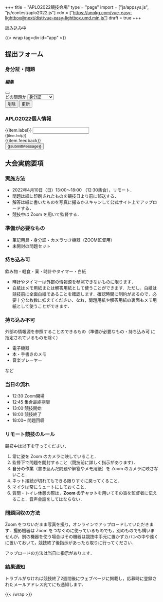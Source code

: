 +++
title = "APLO2022競技会場"
type = "page"
import = ["js/appsys.js", "js/contest/aplo2022.js"]
cdn = ["https://unpkg.com/vue-easy-lightbox@next/dist/vue-easy-lightbox.umd.min.js"]
draft = true
+++

<script src="https://unpkg.com/vue@3"></script>

<div id="loading">読み込み中</div>

{{< wrap tag=div id="app" >}}

## 提出フォーム

### 身分証・問題

<template v-for="item in formAnswers">
<div class="input-group mb-3">
    <label class="input-group-text" :for="item.id"> {{ item.label }} </label>
    <input
        type="file"
        accept="image/*,.pdf"
        multiple
        class="form-control upload1"
        :id="item.id"
        @change="handleFileSelect"
    >
    <span class="input-group-text"></span>
</div>

<div :id="item.id + 'Preview'" class="prob-preview">
    <div v-for="imageItem in imageItems.filter(e => e.for == item.id)">
        <div
            @click="() => showImg(imageItem.index)"
        >
            <img :src="imageItem.src">
        </div>
        <i class="fas fa-edit fa-lg" data-bs-toggle="modal" data-bs-target="#editFormAnswersModal" @click="index = imageItem.index; selected = item.id; imageSelected = imageItem.src;"></i>
    </div>
</div>

</template>

<!-- Modal -->
<div class="modal fade" id="editFormAnswersModal" tabindex="-1" aria-labelledby="editFormAnswers" aria-hidden="true">
  <div class="modal-dialog">
    <div class="modal-content">
      <div class="modal-header">
        <h5 class="modal-title" id="editFormAnswers">編集</h5>
        <button type="button" class="btn-close" data-bs-dismiss="modal" aria-label="Close"></button>
      </div>
      <div class="modal-body">
        <div class="mb-3">
            <div class="prob-preview" @click="() => showImg(index)">
               <img :src="imageSelected">
            </div>
            <label class="form-label">どの問題か</label>
            <select class="form-select" v-model="selected">
                <option value="idcard">身分証</option>
                <option :value="`prob${i+1}`" v-for="(prob, i) in Array(5)">問題{{i+1}}</option>
            </select>
        </div>
      </div>
      <div class="modal-footer">
        <button type="button" class="btn btn-danger" data-bs-dismiss="modal" @click="removeImg(imageItems[index].key, imageItems[index].src)">削除</button>
        <button type="button" class="btn btn-primary ms-auto" data-bs-dismiss="modal" @click="editDB(imageItems[index].key, {for: selected})">更新</button>
      </div>
    </div>
  </div>
</div>
<vue-easy-lightbox
    :visible="visible"
    :imgs="imageItems"
    :index="index"
    @hide="handleHide"
></vue-easy-lightbox>

### APLO2022個人情報

<div id="app-cont-info" class="mb-4">
    <form @submit.prevent="submit" class="needs-validation">
        <div class="mb-3"
            :class="{'was-validated': !item.disabled && item.required !== false, 'form-check': item.type === 'checkbox'}"
            v-for="item in form"
        >
            <label
                :class="item.type === 'checkbox' ? 'form-check-label' : 'form-label'"
                :for="`input-${item.id}`"
            >{{item.label}}</label>
            <input
                :class="item.type === 'checkbox' ? 'form-check-input' : 'form-control'"
                :disabled="item.disabled || false"
                :required="item.required !== false"
                :type="item.type || 'text'"
                :pattern="item.pattern"
                :min="item.min" :id="`input-${item.id}`"
                :aria-describedby="`input-${item.id}Help`"
                v-model="edit[item.id]"
            >
            <small :id="`input-${item.id}Help`" class="form-text text-muted">{{item.help}}</small>
            <div class="invalid-feedback" v-if="item.feedback">{{item.feedback}}</div>
        </div>
        <button type="submit" class="btn btn-primary">{{submitMessage}}</button>
      </form>
</div>

## 大会実施要項

### 実施方法

- 2022年4月10日（日）13:00～18:00 （12:30集合），リモート．
- 問題は紙に印刷されたものを競技日より前に郵送する．
- 解答は紙に書いたものを写真に撮るかスキャンして公式サイト上でアップロードする．
- 競技中は Zoom を用いて監督する．

### 準備が必要なもの

- 筆記用具・身分証・カメラつき機器（ZOOM監督用）
- 未開封の問題セット

### 持ち込み可

飲み物・軽食・薬・時計やタイマー・白紙

- 時計やタイマーは外部の情報源を参照できないものに限ります．
- 白紙はメモ用紙または解答用紙として使うことができます．ただし，白紙は競技前に全面白紙であることを確認します．確認時間に制約があるので，必要十分な枚数に抑えてください．なお，問題用紙や解答用紙の裏面もメモ用紙として使うことができます．

### 持ち込み不可

外部の情報源を参照することのできるもの（準備が必要なもの・持ち込み可 に指定されているものを除く）

- 電子機器
- 本・手書きのメモ
- 音楽プレーヤー

など

### 当日の流れ

- 12:30 Zoom開場
- 12:45 集合最終期限
- 13:00 競技開始
- 18:00 競技終了
- 18:00~ 問題回収

### リモート競技のルール

競技中は以下を守ってください．

1. 常に姿を Zoom のカメラに映していること．
1. 監督下で問題を開封すること（競技前に詳しく指示があります）．
1. 自分の作業（書き込んだ問題や解答やメモ用紙）を Zoom のカメラに映さないこと．
1. ネット接続が切れてもできる限りすぐに戻ってくること．
1. マイクは常にミュートにしておくこと．
1. 質問・トイレ休憩の際は，**Zoom のチャット**を用いてその旨を監督者に伝えること．音声会話をしてはならない．

### 問題回収の方法

Zoom をつないだまま写真を撮り，オンラインでアップロードしていただきます．撮影機器は Zoom をつなぐのに使っているものでも，別のものでも構いませんが，別の機器を使う場合はその機器は競技中手元に置かずカバンの中や遠くに置いておいて，競技終了後指示があったら取りに行ってください．

アップロードの方法は当日に指示があります．

### 結果通知

トラブルがなければ競技終了2週間後にウェブページに掲載し，応募時に登録されたメールアドレス宛てにも通知します．

{{< /wrap >}}

<style lang='scss'>
    .form-text{
        display: block
    }

    .vel-img-title{
        font-size: x-large;
        color: white;
        opacity: 1;
    }

</style>
